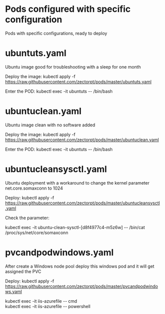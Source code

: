 # Pods configured with specific configuration
Pods with specific configurations, ready to deploy


# ubuntuts.yaml
Ubuntu image good for troubleshooting with a sleep for one month


Deploy the image:
kubectl apply -f https://raw.githubusercontent.com/zectorpt/pods/master/ubuntuts.yaml

Enter the POD:
kubectl exec -it ubuntuts -- /bin/bash

# ubuntuclean.yaml
Ubuntu image clean with no software added

Deploy the image:
kubectl apply -f https://raw.githubusercontent.com/zectorpt/pods/master/ubuntuclean.yaml

Enter the POD:
kubectl exec -it ubuntuts -- /bin/bash

# ubuntucleansysctl.yaml
Ubuntu deployment with a workaround to change the kernel parameter net.core.somaxconn to 1024

Deploy:
kubectl apply -f https://raw.githubusercontent.com/zectorpt/pods/master/ubuntucleansysctl.yaml

Check the parameter:

kubectl exec -it ubuntu-clean-sysctl-[d8f4977c4-m5z6w] -- /bin/cat /proc/sys/net/core/somaxconn

# pvcandpodwindows.yaml
After create a Windows node pool deploy this windows pod and it will get assigned the PVC

Deploy:
kubectl apply -f https://raw.githubusercontent.com/zectorpt/pods/master/pvcandpodwindows.yaml

kubectl exec -it iis-azurefile -- cmd <br>
kubectl exec -it iis-azurefile -- powershell <br>
